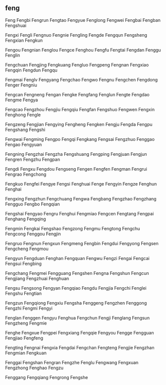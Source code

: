 feng
---

Feng Fengbi Fengrun Fengtao Fengyue Fenglong Fengwei Fengbai Fengban Fengshuai

Fengxi Fengli Fengnuo Fengnie Fengling Fengde Fengqun Fengsheng Fengxian Fengkun

Fengou Fengnian Fenglou Fengce Fenghou Fengfu Fengtai Fengdan Fenggu Fenglin

Fengchuan Fengjing Fengkuang Fengluo Fengpeng Fengnan Fengxiao Fengqin Fengdun Fengqu

Fengmai Fenglv Fengyang Fengchao Fengwo Fengnu Fengchen Fengdong Fenger Fengniu

Fengcan Fengneng Fengan Fengke Fengfang Fenglun Fengte Fengdao Fengme Fengya

Fengcao Fengzhou Fengjiu Fengqiu Fengfan Fengshuo Fengwen Fengxin Fenghong Fengle

Fengzeng Fengjian Fengying Fengheng Fengken Fengju Fengda Fengpu Fengshang Fengshi

Fengwai Fengming Fengpo Fengqi Fengkang Fengsai Fengzhuo Fenggao Fengao Fengyuan

Fengning Fengzhai Fengzha Fengshuang Fengping Fengjuan Fengjun Fengren Fengzhu Fengpan

Fengdi Fengxu Fengdou Fengseng Fengen Fengfen Fengman Fengrui Fengrao Fengchong

Fengkuo Fengfei Fengye Fengsi Fenghuai Fenge Fengyin Fengze Fenghun Fenghai

Fengxing Fengzhun Fengchuang Fengwa Fengbang Fengzhao Fengzhang Fengguo Fengbo   Fengqian

Fengshai Fengyao Fengru Fenghui Fengmiao Fengcen Fengtang Fengpai Fenghang Fengqing

Fengmin Fengkai Fengshao Fengzong Fengmu Fengtong Fengchu Fengcong Fenggou Fengjin

Fengruo Fengnun Fengxun Fengmeng Fengbin Fengdui Fengyong Fengsen Fengcheng Fengmou

Fengyun Fengduan Fenghan Fengquan Fengwu Fengzi Fengai Fengcai Fengsui Fengbing

Fengchang Fengmei Fengguang Fengshen Fengna Fengshun Fengcun Fengjiang Fengzhuai Fenghuan

Fengsu Fengsong Fengyan Fengqiao Fengdu Fengjia Fengchi Fenglei Fengshu Fengtian

Fengzun Fengqiong Fengxiu Fengsha Fenggeng Fengzhen Fenggong Fengzhi Fengmi Fengyi

Fenglan Fenggen Fengyu Fenghua Fengchun Fengji Fenglang Fengsun Fengzheng Fengmie

Fenghe Fengxue Fengpei Fengxiang Fengqie Fengyou Fengge Fengguan Fengjiao Fengfeng

Fengting Fengnai Fengxia Fengdai Fengchan Fengteng Fengjie Fengzhan Fengmian Fengkuan

Fenggai Fengshan Fengran Fengzhe Fenglu Fengwang Fengxuan Fengzhong Fenghao Fengzu

Fenggang Fengqiang Fengrong Fengshe 